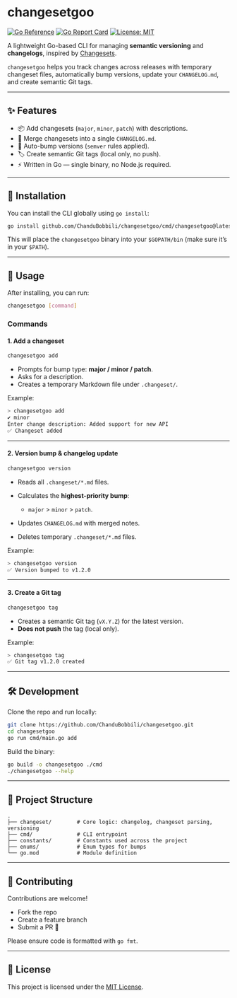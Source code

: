 # changesetgoo

[![Go Reference](https://pkg.go.dev/badge/github.com/ChanduBobbili/changesetgoo.svg)](https://pkg.go.dev/github.com/ChanduBobbili/changesetgoo)
[![Go Report Card](https://goreportcard.com/badge/github.com/ChanduBobbili/changesetgoo)](https://goreportcard.com/report/github.com/ChanduBobbili/changesetgoo)
[![License: MIT](https://img.shields.io/badge/License-MIT-yellow.svg)](./LICENSE)

A lightweight Go-based CLI for managing **semantic versioning** and **changelogs**, inspired by [Changesets](https://github.com/changesets/changesets).

`changesetgoo` helps you track changes across releases with temporary changeset files, automatically bump versions, update your `CHANGELOG.md`, and create semantic Git tags.

---

## ✨ Features

* 📦 Add changesets (`major`, `minor`, `patch`) with descriptions.
* 📝 Merge changesets into a single `CHANGELOG.md`.
* 🔖 Auto-bump versions (`semver` rules applied).
* 🏷️ Create semantic Git tags (local only, no push).
* ⚡ Written in Go — single binary, no Node.js required.

---

## 🚀 Installation

You can install the CLI globally using `go install`:

```sh
go install github.com/ChanduBobbili/changesetgoo/cmd/changesetgoo@latest
```

This will place the `changesetgoo` binary into your `$GOPATH/bin` (make sure it’s in your `$PATH`).

---

## 📖 Usage

After installing, you can run:

```sh
changesetgoo [command]
```

### Commands

#### 1. Add a changeset

```sh
changesetgoo add
```

* Prompts for bump type: **major / minor / patch**.
* Asks for a description.
* Creates a temporary Markdown file under `.changeset/`.

Example:

```sh
> changesetgoo add
✔ minor
Enter change description: Added support for new API
✅ Changeset added
```

---

#### 2. Version bump & changelog update

```sh
changesetgoo version
```

* Reads all `.changeset/*.md` files.
* Calculates the **highest-priority bump**:

  * `major` > `minor` > `patch`.
* Updates `CHANGELOG.md` with merged notes.
* Deletes temporary `.changeset/*.md` files.

Example:

```sh
> changesetgoo version
✅ Version bumped to v1.2.0
```

---

#### 3. Create a Git tag

```sh
changesetgoo tag
```

* Creates a semantic Git tag (`vX.Y.Z`) for the latest version.
* **Does not push** the tag (local only).

Example:

```sh
> changesetgoo tag
✅ Git tag v1.2.0 created
```

---

## 🛠 Development

Clone the repo and run locally:

```sh
git clone https://github.com/ChanduBobbili/changesetgoo.git
cd changesetgoo
go run cmd/main.go add
```

Build the binary:

```sh
go build -o changesetgoo ./cmd
./changesetgoo --help
```

---

## 📂 Project Structure

```
.
├── changeset/        # Core logic: changelog, changeset parsing, versioning
├── cmd/              # CLI entrypoint
├── constants/        # Constants used across the project
├── enums/            # Enum types for bumps
└── go.mod            # Module definition
```

---

## 🤝 Contributing

Contributions are welcome!

* Fork the repo
* Create a feature branch
* Submit a PR 🚀

Please ensure code is formatted with `go fmt`.

---

## 📜 License

This project is licensed under the [MIT License](./LICENSE).
